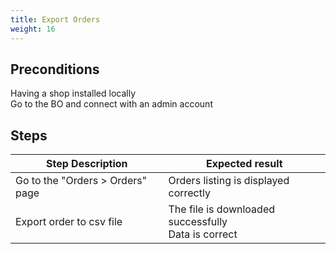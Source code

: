 ```yaml
---
title: Export Orders
weight: 16
---
```


## Preconditions

Having a shop installed locally\
Go to the BO and connect with an admin account
## Steps
| Step Description | Expected result |
| ----- | ----- |
| Go to the "Orders > Orders" page | Orders listing is displayed correctly |
| Export order to csv file | The file is downloaded successfully<br>Data is correct |
